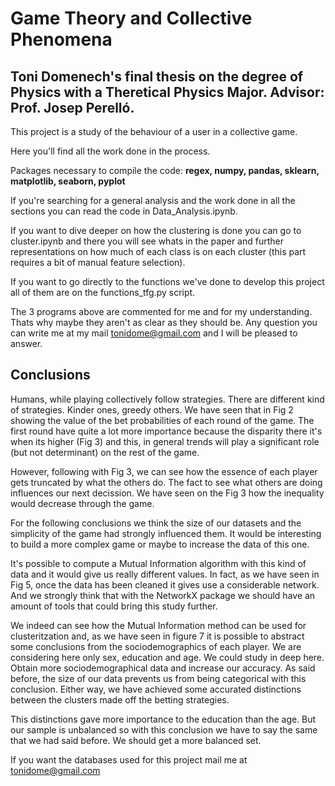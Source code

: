 # Game Theory and Collective Phenomena
## Toni Domenech's final thesis on the degree of Physics with a Theretical Physics Major. Advisor: Prof. Josep Perelló.


This project is a study of the behaviour of a user in a collective game.

Here you'll find all the work done in the process.

Packages necessary to compile the code: **regex, numpy, pandas, sklearn, matplotlib, seaborn, pyplot**

If you're searching for a general analysis and the work done in all the sections you can read the code in Data_Analysis.ipynb.

If you want to dive deeper on how the clustering is done you can go to cluster.ipynb and there you will see whats in the paper and further representations on how much of each class is on each cluster (this part requires a bit of manual feature selection).

If you want to go directly to the functions we've done to develop this project all of them are on the functions_tfg.py script.

The 3 programs above are commented for me and for my understanding. Thats why maybe they aren't as clear as they should be. Any question you can write me at my mail tonidome@gmail.com and I will be pleased to answer. 

## Conclusions
Humans, while playing collectively follow strategies. There are different kind of strategies. Kinder ones, greedy others. We have seen that in Fig 2 showing the value of the bet probabilities of each round of the game. The first round have quite a lot more importance because the disparity there it's when its higher (Fig 3) and this, in general trends will play a significant role (but not determinant) on the rest of the game.


However, following with Fig 3, we can see how the essence of each player gets truncated by what the others do. The fact to see what others are doing influences our next decission. We have seen on the Fig 3 how the inequality would decrease through the game.

For the following conclusions we think the size of our datasets and the simplicity of the game had strongly influenced them. It would be interesting to build a more complex game or maybe to increase the data of this one. 

It's possible to compute a Mutual Information algorithm with this kind of data and it would give us really different values. In fact, as we have seen in Fig 5, once the data has been cleaned it gives use a considerable network. And we strongly think that with the NetworkX package we should have an amount of tools that could bring this study further.

 We indeed can see how the Mutual Information method can be used for clusteritzation and, as we have seen in figure 7 it is possible to abstract some conclusions from the sociodemographics of each player. We are considering here only sex, education and age. We could study in deep here. Obtain more sociodemographical data and increase our accuracy. As said before, the size of our data prevents us from being categorical with this conclusion. Either way, we have achieved some accurated distinctions between the clusters made off the betting strategies.
 
 This distinctions gave more importance to the education than the age. But our sample is unbalanced so with this conclusion we have to say the same that we had said before. We should get a more balanced set.

If you want the databases used for this project mail me at tonidome@gmail.com
